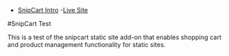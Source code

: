 
- [SnipCart Intro](#SnipCart_Test)
-[Live Site](https://tourmaline-pixie-008bf7.netlify.app)


#SnipCart Test

This is a test of the snipcart static site add-on that enables shopping cart and product management functionality for static sites.